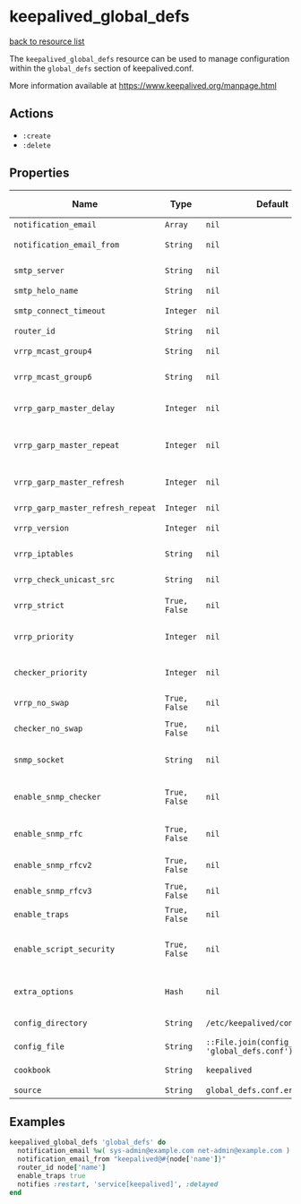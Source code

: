 # keepalived_global_defs

[back to resource list](https://github.com/sous-chefs/keepalived#resources)

The `keepalived_global_defs` resource can be used to manage configuration within the `global_defs` section of keepalived.conf.

More information available at <https://www.keepalived.org/manpage.html>

## Actions

- `:create`
- `:delete`

## Properties

| Name                            | Type        |  Default | Description | Allowed Values |
|--------------------------------- | ----------- | -------- | ----------- | -------------- |
| `notification_email`              | `Array`       | `nil` | Set of email To: notify | |
| `notification_email_from`         | `String`      | `nil` | email from address that will be in the header | |
| `smtp_server`                     | `String`      | `nil` | Remote SMTP server used to send notification email | |
| `smtp_helo_name`                  | `String`      | `nil` | Name to use in HELO messages | |
| `smtp_connect_timeout`            | `Integer`     | `nil` | SMTP server connection timeout in seconds | |
| `router_id`                       | `String`      | `nil` | String identifying the machine | |
| `vrrp_mcast_group4`               | `String`      | `nil` | Multicast Group to use for IPv4 VRRP adverts | |
| `vrrp_mcast_group6`               | `String`      | `nil` | Multicast Group to use for IPv6 VRRP adverts | |
| `vrrp_garp_master_delay`          | `Integer`     | `nil` | delay for second set of gratuitous ARPs after transition to MASTER | |
| `vrrp_garp_master_repeat`         | `Integer`     | `nil` | number of gratuitous ARP messages to send at a time after transitioning to MASTER | |
| `vrrp_garp_master_refresh`        | `Integer`     | `nil` | minimum time interval for refreshing gratuitous ARPs while MASTER | |
| `vrrp_garp_master_refresh_repeat` | `Integer`     | `nil` | vrrp_garp_master_refresh_repeat | |
| `vrrp_version`                    | `Integer`     | `nil` | Set the default VRRP version to use | `2` or `3`|
| `vrrp_iptables`                   | `String`      | `nil` | Specify the iptables chain for v3 vrrp| |
| `vrrp_check_unicast_src`          | `String`      | `nil` | The following enables checking that when in unicast mode | |
| `vrrp_strict`                     | `True, False` | `nil` | Enforce strict VRRP protocol compliance | |
| `vrrp_priority`                   | `Integer`     | `nil` | Set the vrrp child process priority (Negative values increase priority) | between `-20` and `19` |
| `checker_priority`                | `Integer`     | `nil` | Set the checker child process priority | between `-20` and `19` |
| `vrrp_no_swap`                    | `True, False` | `nil` | Set the vrrp child process non swappable | |
| `checker_no_swap`                 | `True, False` | `nil` | Set the checker child process non swappable | |
| `snmp_socket`                     | `String`      | `nil` | Specify socket to use for connecting to SNMP master agent | |
| `enable_snmp_checker`             | `True, False` | `nil` | enable SNMP handling of checker element of KEEPALIVED MIB | |
| `enable_snmp_rfc`                 | `True, False` | `nil` | enable SNMP handling of RFC2787 and RFC6527 VRRP MIBs | |
| `enable_snmp_rfcv2`               | `True, False` | `nil` | enable SNMP handling of RFC2787 VRRP MIB | |
| `enable_snmp_rfcv3`               | `True, False` | `nil` | enable SNMP handling of RFC2787 VRRP MIB | |
| `enable_traps`                    | `True, False` | `nil` | enable SNMP traps | |
| `enable_script_security`          | `True, False` | `nil` | Don't run scripts configured to be run as root if any part of the path is writable by a non-root user | |
| `extra_options` | `Hash` | `nil` | A hash of additional options for the config file that are not yet exposed as properties | |
| `config_directory` | `String` | `/etc/keepalived/conf.d` | directory for the config file to reside in | |
| `config_file` | `String` | `::File.join(config_directory, 'global_defs.conf')` | full path to the config file | |
| `cookbook` | `String` | `keepalived` | Which cookbook to look in for the template | |
| `source` | `String` | `global_defs.conf.erb` | Name of the template to render | |

## Examples

```ruby
keepalived_global_defs 'global_defs' do
  notification_email %w( sys-admin@example.com net-admin@example.com )
  notification_email_from "keepalived@#{node['name']}"
  router_id node['name']
  enable_traps true
  notifies :restart, 'service[keepalived]', :delayed
end
```
